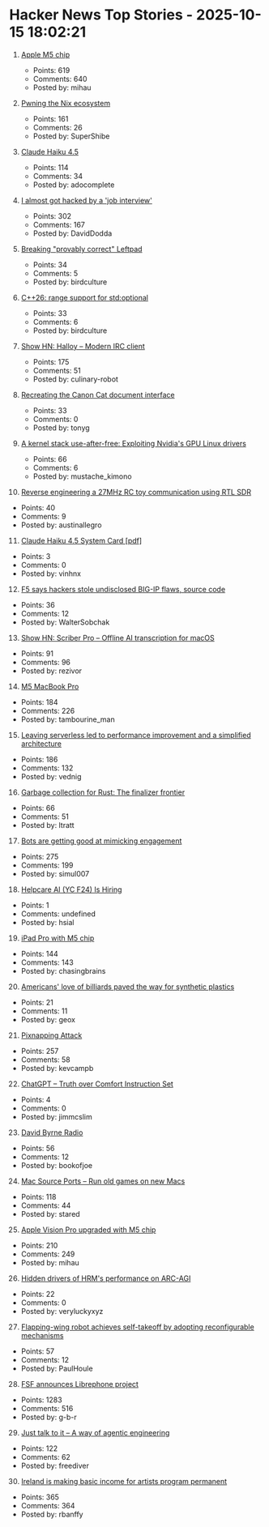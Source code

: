 # Hacker News Top Stories - 2025-10-15 18:02:21

1. [Apple M5 chip](https://www.apple.com/newsroom/2025/10/apple-unleashes-m5-the-next-big-leap-in-ai-performance-for-apple-silicon/)
   - Points: 619
   - Comments: 640
   - Posted by: mihau

2. [Pwning the Nix ecosystem](https://ptrpa.ws/nixpkgs-actions-abuse)
   - Points: 161
   - Comments: 26
   - Posted by: SuperShibe

3. [Claude Haiku 4.5](https://www.anthropic.com/news/claude-haiku-4-5)
   - Points: 114
   - Comments: 34
   - Posted by: adocomplete

4. [I almost got hacked by a 'job interview'](https://blog.daviddodda.com/how-i-almost-got-hacked-by-a-job-interview)
   - Points: 302
   - Comments: 167
   - Posted by: DavidDodda

5. [Breaking "provably correct" Leftpad](https://lukeplant.me.uk/blog/posts/breaking-provably-correct-leftpad/)
   - Points: 34
   - Comments: 5
   - Posted by: birdculture

6. [C++26: range support for std:optional](https://www.sandordargo.com/blog/2025/10/08/cpp26-range-support-for-std-optional)
   - Points: 33
   - Comments: 6
   - Posted by: birdculture

7. [Show HN: Halloy – Modern IRC client](https://github.com/squidowl/halloy)
   - Points: 175
   - Comments: 51
   - Posted by: culinary-robot

8. [Recreating the Canon Cat document interface](https://lab.alexanderobenauer.com/updates/the-jasper-report)
   - Points: 33
   - Comments: 0
   - Posted by: tonyg

9. [A kernel stack use-after-free: Exploiting Nvidia's GPU Linux drivers](https://blog.quarkslab.com/./nvidia_gpu_kernel_vmalloc_exploit.html)
   - Points: 66
   - Comments: 6
   - Posted by: mustache_kimono

10. [Reverse engineering a 27MHz RC toy communication using RTL SDR](https://nitrojacob.wordpress.com/2025/09/03/reverse-engineering-a-27mhz-rc-toy-communication-using-rtl-sdr/)
   - Points: 40
   - Comments: 9
   - Posted by: austinallegro

11. [Claude Haiku 4.5 System Card [pdf]](https://assets.anthropic.com/m/99128ddd009bdcb/original/Claude-Haiku-4-5-System-Card.pdf)
   - Points: 3
   - Comments: 0
   - Posted by: vinhnx

12. [F5 says hackers stole undisclosed BIG-IP flaws, source code](https://www.bleepingcomputer.com/news/security/f5-says-hackers-stole-undisclosed-big-ip-flaws-source-code/)
   - Points: 36
   - Comments: 12
   - Posted by: WalterSobchak

13. [Show HN: Scriber Pro – Offline AI transcription for macOS](https://scriberpro.cc/hn/)
   - Points: 91
   - Comments: 96
   - Posted by: rezivor

14. [M5 MacBook Pro](https://www.apple.com/macbook-pro/)
   - Points: 184
   - Comments: 226
   - Posted by: tambourine_man

15. [Leaving serverless led to performance improvement and a simplified architecture](https://www.unkey.com/blog/serverless-exit)
   - Points: 186
   - Comments: 132
   - Posted by: vednig

16. [Garbage collection for Rust: The finalizer frontier](https://soft-dev.org/pubs/html/hughes_tratt__garbage_collection_for_rust_the_finalizer_frontier/)
   - Points: 66
   - Comments: 51
   - Posted by: ltratt

17. [Bots are getting good at mimicking engagement](https://joindatacops.com/resources/how-73-of-your-e-commerce-visitors-could-be-fake)
   - Points: 275
   - Comments: 199
   - Posted by: simul007

18. [Helpcare AI (YC F24) Is Hiring](undefined)
   - Points: 1
   - Comments: undefined
   - Posted by: hsial

19. [iPad Pro with M5 chip](https://www.apple.com/newsroom/2025/10/apple-introduces-the-powerful-new-ipad-pro-with-the-m5-chip/)
   - Points: 144
   - Comments: 143
   - Posted by: chasingbrains

20. [Americans' love of billiards paved the way for synthetic plastics](https://invention.si.edu/invention-stories/imitation-ivory-and-power-play)
   - Points: 21
   - Comments: 11
   - Posted by: geox

21. [Pixnapping Attack](https://www.pixnapping.com/)
   - Points: 257
   - Comments: 58
   - Posted by: kevcampb

22. [ChatGPT – Truth over Comfort Instruction Set](https://www.organizingcreativity.com/2025/06/chatgpt-truth-over-comfort-instruction-set/)
   - Points: 4
   - Comments: 0
   - Posted by: jimmcslim

23. [David Byrne Radio](https://www.davidbyrne.com/radio#filter=all&sortby=date:desc)
   - Points: 56
   - Comments: 12
   - Posted by: bookofjoe

24. [Mac Source Ports – Run old games on new Macs](https://www.macsourceports.com/)
   - Points: 118
   - Comments: 44
   - Posted by: stared

25. [Apple Vision Pro upgraded with M5 chip](https://www.apple.com/newsroom/2025/10/apple-vision-pro-upgraded-with-the-m5-chip-and-dual-knit-band/)
   - Points: 210
   - Comments: 249
   - Posted by: mihau

26. [Hidden drivers of HRM's performance on ARC-AGI](https://arcprize.org/blog/hrm-analysis)
   - Points: 22
   - Comments: 0
   - Posted by: veryluckyxyz

27. [Flapping-wing robot achieves self-takeoff by adopting reconfigurable mechanisms](https://www.science.org/doi/10.1126/sciadv.adx0465)
   - Points: 57
   - Comments: 12
   - Posted by: PaulHoule

28. [FSF announces Librephone project](https://www.fsf.org/news/librephone-project)
   - Points: 1283
   - Comments: 516
   - Posted by: g-b-r

29. [Just talk to it – A way of agentic engineering](https://steipete.me/posts/just-talk-to-it)
   - Points: 122
   - Comments: 62
   - Posted by: freediver

30. [Ireland is making basic income for artists program permanent](https://www.artnews.com/art-news/news/ireland-basic-income-artists-program-permanent-1234756981/)
   - Points: 365
   - Comments: 364
   - Posted by: rbanffy

